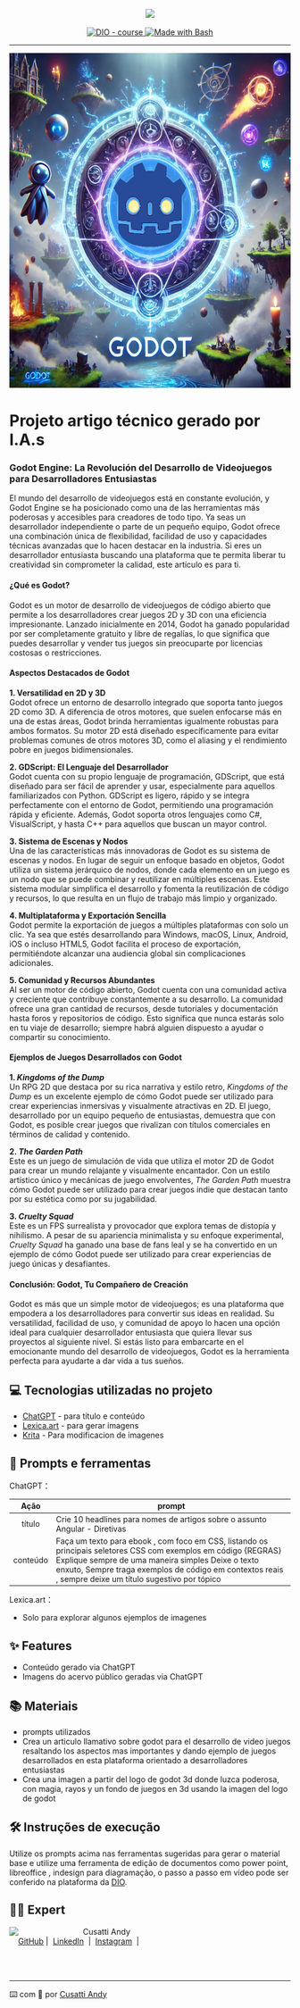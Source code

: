 <p align="center">
    <img width="100" src=".github/assets/banner.png">
</p>


<p align="center">
  <a href="https://dio.me/"><img src="https://img.shields.io/badge/DIO-Course-28DA77?logo=youtube" alt="DIO - course">
  </a>
  <a href="https://www.gnu.org/software/bash/" title="Go to Bash homepage"><img src="https://img.shields.io/badge/Prompt-Project-blue?logo=gnu-bash&amp;logoColor=white" alt="Made with Bash">
  </a>
</p>

-------

<p align="center">
  <img
    src=".github/assets/godotimagenIAyManual.png" width="1200" height="600"
  />
</p>

# Projeto artigo técnico gerado por I.A.s

### Godot Engine: La Revolución del Desarrollo de Videojuegos para Desarrolladores Entusiastas

El mundo del desarrollo de videojuegos está en constante evolución, y Godot Engine se ha posicionado como una de las herramientas más poderosas y accesibles para creadores de todo tipo. Ya seas un desarrollador independiente o parte de un pequeño equipo, Godot ofrece una combinación única de flexibilidad, facilidad de uso y capacidades técnicas avanzadas que lo hacen destacar en la industria. Si eres un desarrollador entusiasta buscando una plataforma que te permita liberar tu creatividad sin comprometer la calidad, este artículo es para ti.

#### ¿Qué es Godot?

Godot es un motor de desarrollo de videojuegos de código abierto que permite a los desarrolladores crear juegos 2D y 3D con una eficiencia impresionante. Lanzado inicialmente en 2014, Godot ha ganado popularidad por ser completamente gratuito y libre de regalías, lo que significa que puedes desarrollar y vender tus juegos sin preocuparte por licencias costosas o restricciones.

#### Aspectos Destacados de Godot

**1. Versatilidad en 2D y 3D**  
Godot ofrece un entorno de desarrollo integrado que soporta tanto juegos 2D como 3D. A diferencia de otros motores, que suelen enfocarse más en una de estas áreas, Godot brinda herramientas igualmente robustas para ambos formatos. Su motor 2D está diseñado específicamente para evitar problemas comunes de otros motores 3D, como el aliasing y el rendimiento pobre en juegos bidimensionales.

**2. GDScript: El Lenguaje del Desarrollador**  
Godot cuenta con su propio lenguaje de programación, GDScript, que está diseñado para ser fácil de aprender y usar, especialmente para aquellos familiarizados con Python. GDScript es ligero, rápido y se integra perfectamente con el entorno de Godot, permitiendo una programación rápida y eficiente. Además, Godot soporta otros lenguajes como C#, VisualScript, y hasta C++ para aquellos que buscan un mayor control.

**3. Sistema de Escenas y Nodos**  
Una de las características más innovadoras de Godot es su sistema de escenas y nodos. En lugar de seguir un enfoque basado en objetos, Godot utiliza un sistema jerárquico de nodos, donde cada elemento en un juego es un nodo que se puede combinar y reutilizar en múltiples escenas. Este sistema modular simplifica el desarrollo y fomenta la reutilización de código y recursos, lo que resulta en un flujo de trabajo más limpio y organizado.

**4. Multiplataforma y Exportación Sencilla**  
Godot permite la exportación de juegos a múltiples plataformas con solo un clic. Ya sea que estés desarrollando para Windows, macOS, Linux, Android, iOS o incluso HTML5, Godot facilita el proceso de exportación, permitiéndote alcanzar una audiencia global sin complicaciones adicionales.

**5. Comunidad y Recursos Abundantes**  
Al ser un motor de código abierto, Godot cuenta con una comunidad activa y creciente que contribuye constantemente a su desarrollo. La comunidad ofrece una gran cantidad de recursos, desde tutoriales y documentación hasta foros y repositorios de código. Esto significa que nunca estarás solo en tu viaje de desarrollo; siempre habrá alguien dispuesto a ayudar o compartir su conocimiento.

#### Ejemplos de Juegos Desarrollados con Godot

**1. *Kingdoms of the Dump***  
Un RPG 2D que destaca por su rica narrativa y estilo retro, *Kingdoms of the Dump* es un excelente ejemplo de cómo Godot puede ser utilizado para crear experiencias inmersivas y visualmente atractivas en 2D. El juego, desarrollado por un equipo pequeño de entusiastas, demuestra que con Godot, es posible crear juegos que rivalizan con títulos comerciales en términos de calidad y contenido.

**2. *The Garden Path***  
Este es un juego de simulación de vida que utiliza el motor 2D de Godot para crear un mundo relajante y visualmente encantador. Con un estilo artístico único y mecánicas de juego envolventes, *The Garden Path* muestra cómo Godot puede ser utilizado para crear juegos indie que destacan tanto por su estética como por su jugabilidad.

**3. *Cruelty Squad***  
Este es un FPS surrealista y provocador que explora temas de distopía y nihilismo. A pesar de su apariencia minimalista y su enfoque experimental, *Cruelty Squad* ha ganado una base de fans leal y se ha convertido en un ejemplo de cómo Godot puede ser utilizado para crear experiencias de juego únicas y desafiantes.

#### Conclusión: Godot, Tu Compañero de Creación

Godot es más que un simple motor de videojuegos; es una plataforma que empodera a los desarrolladores para convertir sus ideas en realidad. Su versatilidad, facilidad de uso, y comunidad de apoyo lo hacen una opción ideal para cualquier desarrollador entusiasta que quiera llevar sus proyectos al siguiente nivel. Si estás listo para embarcarte en el emocionante mundo del desarrollo de videojuegos, Godot es la herramienta perfecta para ayudarte a dar vida a tus sueños.

## 💻 Tecnologias utilizadas no projeto

- [ChatGPT](https://chat.openai.com/) - para título e conteúdo
- [Lexica.art](https://lexica.art/) - para gerar imagens
- [Krita](https://krita.org/es/) - Para modificacion de imagenes

## 📄 Prompts e ferramentas


ChatGPT：

|   Ação   | prompt                                                                                                                                                                                                                                                                         |
| :------: | ------------------------------------------------------------------------------------------------------------------------------------------------------------------------------------------------------------------------------------------------------------------------------ |
|  título  | Crie 10 headlines para nomes de artigos sobre o assunto Angular - Diretivas                                                                                                                                                                                                    |
| conteúdo | Faça um texto para ebook , com foco em CSS, listando os principais seletores CSS com exemplos em código {REGRAS} Explique sempre de uma maneira simples Deixe o texto enxuto, Sempre traga exemplos de código em contextos reais , sempre deixe um título sugestivo por tópico |


Lexica.art：

- Solo para explorar algunos ejemplos de imagenes



## ✨ Features

- Conteúdo gerado via ChatGPT
- Imagens do acervo público geradas via ChatGPT

## 📚 Materiais

- prompts utilizados
- Crea un articulo llamativo sobre godot para el desarrollo de video juegos resaltando los aspectos mas importantes y dando ejemplo de juegos desarrollados en esta plataforma orientado a desarrolladores entusiastas
- Crea una imagen a partir del logo de godot 3d donde luzca poderosa, con magia, rayos y un fondo de juegos en 3d usando la imagen del logo de godot 

## 🛠️ Instruções de execução

Utilize os prompts acima nas ferramentas sugeridas para gerar o material base e utilize uma ferramenta de edição de documentos como power point, libreoffice , indesign para diagramação, o passo a passo em vídeo pode ser conferido na plataforma da [DIO](https://dio.me).

## 👨‍💻 Expert

<p>
    <img 
      align=left 
      margin=10 
      width=120 
      src=".github/assets/ia.png"
    />
    <p>&nbsp&nbsp&nbspCusatti Andy<br>
    &nbsp&nbsp&nbsp
    <a href="https://github.com/macuare">
    GitHub</a>&nbsp;|&nbsp;
    <a href="https://www.linkedin.com/in/andy-cusatti/">LinkedIn</a>
&nbsp;|&nbsp;
    <a href="https://www.instagram.com">
    Instagram</a>
&nbsp;|&nbsp;</p>
</p>
<br/><br/>
<p>

---

⌨️ com 💜 por [Cusatti Andy](https://www.linkedin.com/in/andy-cusatti/)

